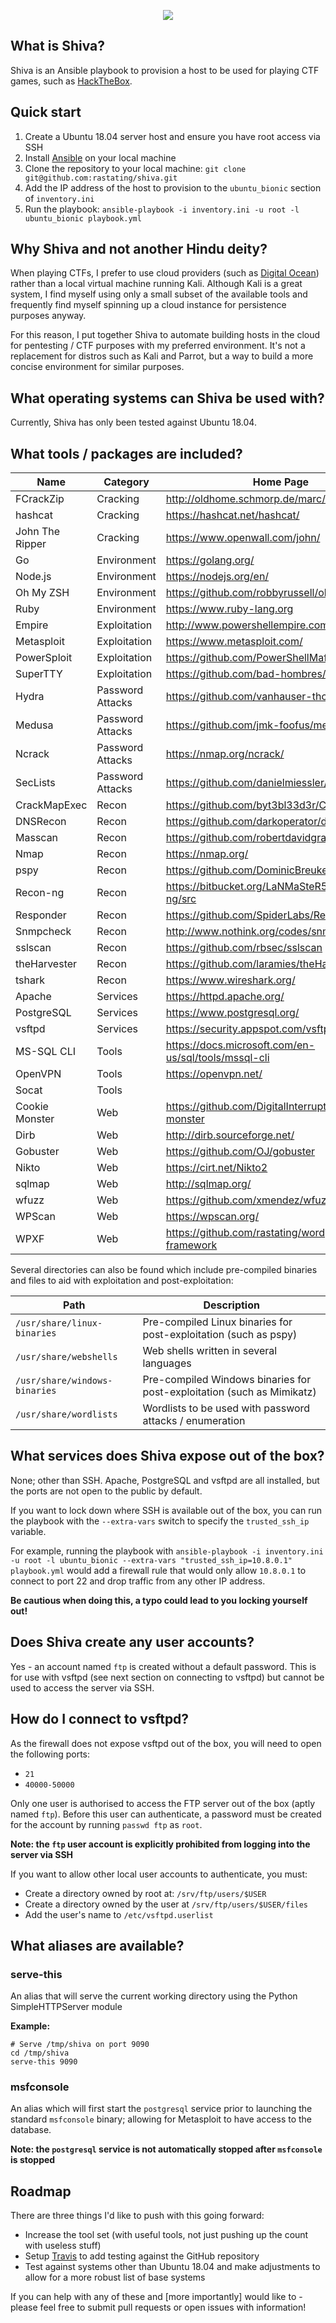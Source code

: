 <p align="center">
  <img src="https://static.rastating.com/images/shiva-300px.png">
</p>

## What is Shiva?
Shiva is an Ansible playbook to provision a host to be used for playing CTF games, such as [HackTheBox](https://www.hackthebox.eu/).

## Quick start
1. Create a Ubuntu 18.04 server host and ensure you have root access via SSH
2. Install [Ansible](https://www.ansible.com/) on your local machine
3. Clone the repository to your local machine: `git clone git@github.com:rastating/shiva.git`
4. Add the IP address of the host to provision to the `ubuntu_bionic` section of `inventory.ini`
5. Run the playbook: `ansible-playbook -i inventory.ini -u root -l ubuntu_bionic playbook.yml`

## Why Shiva and not another Hindu deity?
When playing CTFs, I prefer to use cloud providers (such as [Digital Ocean](https://www.digitalocean.com/)) rather than a local virtual machine running Kali. Although Kali is a great system, I find myself using only a small subset of the available tools and frequently find myself spinning up a cloud instance for persistence purposes anyway.

For this reason, I put together Shiva to automate building hosts in the cloud for pentesting / CTF purposes with my preferred environment. It's not a replacement for distros such as Kali and Parrot, but a way to build a more concise environment for similar purposes.

## What operating systems can Shiva be used with?
Currently, Shiva has only been tested against Ubuntu 18.04.

## What tools / packages are included?

| Name            | Category         | Home Page                                                |
|-----------------|------------------|----------------------------------------------------------|
| FCrackZip       | Cracking         | http://oldhome.schmorp.de/marc/fcrackzip.html            |
| hashcat         | Cracking         | https://hashcat.net/hashcat/                             |
| John The Ripper | Cracking         | https://www.openwall.com/john/                           |
| Go              | Environment      | https://golang.org/                                      |
| Node.js         | Environment      | https://nodejs.org/en/                                   |
| Oh My ZSH       | Environment      | https://github.com/robbyrussell/oh-my-zsh                |
| Ruby            | Environment      | https://www.ruby-lang.org                                |
| Empire          | Exploitation     | http://www.powershellempire.com/                         |
| Metasploit      | Exploitation     | https://www.metasploit.com/                              |
| PowerSploit     | Exploitation     | https://github.com/PowerShellMafia/PowerSploit           |
| SuperTTY        | Exploitation     | https://github.com/bad-hombres/supertty                  |
| Hydra           | Password Attacks | https://github.com/vanhauser-thc/thc-hydra               |
| Medusa          | Password Attacks | https://github.com/jmk-foofus/medusa                     |
| Ncrack          | Password Attacks | https://nmap.org/ncrack/                                 |
| SecLists        | Password Attacks | https://github.com/danielmiessler/SecLists               |
| CrackMapExec    | Recon            | https://github.com/byt3bl33d3r/CrackMapExec              |
| DNSRecon        | Recon            | https://github.com/darkoperator/dnsrecon                 |
| Masscan         | Recon            | https://github.com/robertdavidgraham/masscan             |
| Nmap            | Recon            | https://nmap.org/                                        |
| pspy            | Recon            | https://github.com/DominicBreuker/pspy                   |
| Recon-ng        | Recon            | https://bitbucket.org/LaNMaSteR53/recon-ng/src           |
| Responder       | Recon            | https://github.com/SpiderLabs/Responder                  |
| Snmpcheck       | Recon            | http://www.nothink.org/codes/snmpcheck                   |
| sslscan         | Recon            | https://github.com/rbsec/sslscan                         |
| theHarvester    | Recon            | https://github.com/laramies/theHarvester                 |
| tshark          | Recon            | https://www.wireshark.org/                               |
| Apache          | Services         | https://httpd.apache.org/                                |
| PostgreSQL      | Services         | https://www.postgresql.org/                              |
| vsftpd          | Services         | https://security.appspot.com/vsftpd.html                 |
| MS-SQL CLI      | Tools            | https://docs.microsoft.com/en-us/sql/tools/mssql-cli     |
| OpenVPN         | Tools            | https://openvpn.net/                                     |
| Socat           | Tools            |                                                          |
| Cookie Monster  | Web              | https://github.com/DigitalInterruption/cookie-monster    |
| Dirb            | Web              | http://dirb.sourceforge.net/                             |
| Gobuster        | Web              | https://github.com/OJ/gobuster                           |
| Nikto           | Web              | https://cirt.net/Nikto2                                  |
| sqlmap          | Web              | http://sqlmap.org/                                       |
| wfuzz           | Web              | https://github.com/xmendez/wfuzz                         |
| WPScan          | Web              | https://wpscan.org/                                      |
| WPXF            | Web              | https://github.com/rastating/wordpress-exploit-framework |

Several directories can also be found which include pre-compiled binaries and files to aid with exploitation and post-exploitation:

| Path                          | Description                                                            |
|-------------------------------|------------------------------------------------------------------------|
| `/usr/share/linux-binaries`   | Pre-compiled Linux binaries for post-exploitation (such as pspy)       |
| `/usr/share/webshells`        | Web shells written in several languages                                |
| `/usr/share/windows-binaries` | Pre-compiled Windows binaries for post-exploitation (such as Mimikatz) |
| `/usr/share/wordlists`        | Wordlists to be used with password attacks / enumeration               |

## What services does Shiva expose out of the box?
None; other than SSH. Apache, PostgreSQL and vsftpd are all installed, but the ports are not open to the public by default.

If you want to lock down where SSH is available out of the box, you can run the playbook with the `--extra-vars` switch to specify the `trusted_ssh_ip` variable.

For example, running the playbook with `ansible-playbook -i inventory.ini -u root -l ubuntu_bionic --extra-vars "trusted_ssh_ip=10.8.0.1" playbook.yml` would add a firewall rule that would only allow `10.8.0.1` to connect to port 22 and drop traffic from any other IP address.

**Be cautious when doing this, a typo could lead to you locking yourself out!**

## Does Shiva create any user accounts?
Yes - an account named `ftp` is created without a default password. This is for use with vsftpd (see next section on connecting to vsftpd) but cannot be used to access the server via SSH.

## How do I connect to vsftpd?
As the firewall does not expose vsftpd out of the box, you will need to open the following ports:

- `21`
- `40000-50000`

Only one user is authorised to access the FTP server out of the box (aptly named `ftp`). Before this user can authenticate, a password must be created for the account by running `passwd ftp` as `root`.

**Note: the `ftp` user account is explicitly prohibited from logging into the server via SSH**

If you want to allow other local user accounts to authenticate, you must:

- Create a directory owned by root at: `/srv/ftp/users/$USER`
- Create a directory owned by the user at `/srv/ftp/users/$USER/files`
- Add the user's name to `/etc/vsftpd.userlist`

## What aliases are available?
### serve-this
An alias that will serve the current working directory using the Python SimpleHTTPServer module

**Example:**
```
# Serve /tmp/shiva on port 9090
cd /tmp/shiva
serve-this 9090
```

### msfconsole
An alias which will first start the `postgresql` service prior to launching the standard `msfconsole` binary; allowing for Metasploit to have access to the database.

**Note: the `postgresql` service is not automatically stopped after `msfconsole` is stopped**

## Roadmap
There are three things I'd like to push with this going forward:

- Increase the tool set (with useful tools, not just pushing up the count with useless stuff)
- Setup [Travis](https://travis-ci.org/) to add testing against the GitHub repository
- Test against systems other than Ubuntu 18.04 and make adjustments to allow for a more robust list of base systems

If you can help with any of these and [more importantly] would like to - please feel free to submit pull requests or open issues with information!
